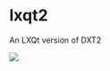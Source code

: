 # lxqt2
An LXQt version of DXT2

<img src="https://github.com/dessington/lxqt2/blob/main/lxqt2-3.0.jpg">
